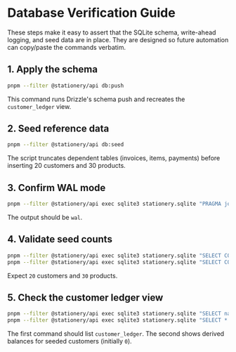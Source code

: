 # Database Verification Guide

These steps make it easy to assert that the SQLite schema, write-ahead logging, and seed data are in place. They are designed so future automation can copy/paste the commands verbatim.

## 1. Apply the schema

```bash
pnpm --filter @stationery/api db:push
```

This command runs Drizzle's schema push and recreates the `customer_ledger` view.

## 2. Seed reference data

```bash
pnpm --filter @stationery/api db:seed
```

The script truncates dependent tables (invoices, items, payments) before inserting 20 customers and 30 products.

## 3. Confirm WAL mode

```bash
pnpm --filter @stationery/api exec sqlite3 stationery.sqlite "PRAGMA journal_mode;"
```

The output should be `wal`.

## 4. Validate seed counts

```bash
pnpm --filter @stationery/api exec sqlite3 stationery.sqlite "SELECT COUNT(*) FROM customers;"
pnpm --filter @stationery/api exec sqlite3 stationery.sqlite "SELECT COUNT(*) FROM products;"
```

Expect `20` customers and `30` products.

## 5. Check the customer ledger view

```bash
pnpm --filter @stationery/api exec sqlite3 stationery.sqlite "SELECT name FROM sqlite_master WHERE type='view';"
pnpm --filter @stationery/api exec sqlite3 stationery.sqlite "SELECT * FROM customer_ledger LIMIT 3;"
```

The first command should list `customer_ledger`. The second shows derived balances for seeded customers (initially `0`).

